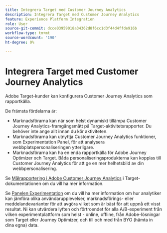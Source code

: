 ```yaml
---
title: Integrera Target med Customer Journey Analytics
description: Integrera Target med Customer Journey Analytics
feature: Experience Platform Integration
role: User
source-git-commit: dcce03959018a34362d8f6cc1d3f44d4ffde916b
workflow-type: tm+mt
source-wordcount: '190'
ht-degree: 0%

---
```


# Integrera Target med Customer Journey Analytics

Adobe Target-kunder kan konfigurera Customer Journey Analytics som rapportkälla.

De främsta fördelarna är:

* Marknadsförarna kan när som helst dynamiskt tillämpa Customer Journey Analytics-framgångsmått på Target-aktivitetsrapporter. Du behöver inte ange allt innan du kör aktiviteten.
* Marknadsförarna kan utnyttja Customer Journey Analytics funktioner, som Experimentation Panel, för att analysera webbplatspersonaliseringen ytterligare.
* Marknadsförarna kan ha en enda rapportkälla för Adobe Journey Optimizer och Target. Båda personaliseringsprodukterna kan kopplas till Customer Journey Analytics för att ge en mer helhetsbild av din webbpersonalisering.

Se [Målrapportering i Adobe Customer Journey Analytics](https://experienceleague.adobe.com/en/docs/target/using/integrate/cja/target-reporting-in-cja) i Target-dokumentationen om du vill ha mer information.

Se [Panelen Experimentation](../analysis-workspace/c-panels/experimentation.md) om du vill ha mer information om hur analytiker kan jämföra olika användarupplevelser, marknadsförings- eller meddelandevarianter för att avgöra vilket som är bäst för att uppnå ett visst resultat. Ni kan utvärdera lyften och förtroendet för alla A/B-experiment från vilken experimentplattform som helst - online, offline, från Adobe-lösningar som Target eller Journey Optimizer, och till och med från BYO (hämta in dina egna) data.
